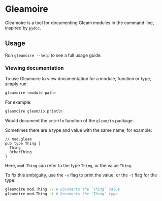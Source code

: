 # Gleamoire

Gleamoire is a tool for documenting Gleam modules in the command line, inspired by `pydoc`.

## Usage
Run `gleamoire --help` to see a full usage guide.

### Viewing documentation
To use Gleamoire to view documentation for a module, function or type, simply run:
```sh
gleamoire <module path>
```

For example:
```sh
gleamoire gleam/io.println
```
Would document the `println` function of the `gleam/io` package.

Sometimes there are a type and value with the same name, for example:
```gleam
// mod.gleam
pub type Thing {
  Thing
  OtherThing
}
```
Here, `mod.Thing` can refer to the type `Thing`, or the value `Thing`.

To fix this ambiguity, use the `-v` flag to print the value, or the `-t` flag for the type:
```sh
gleamoire mod.Thing -v # Documents the `Thing` value
gleamoire mod.Thing -t # Documents the `Thing` type
```
